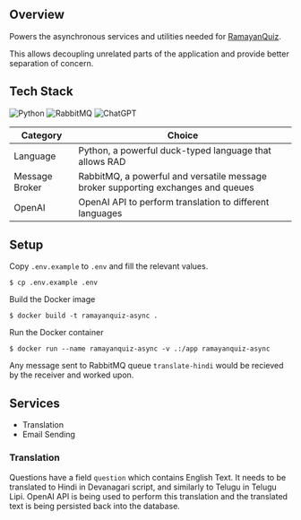 ## Overview

Powers the asynchronous services and utilities needed for [RamayanQuiz](http://ramayanquiz.com/).

This allows decoupling unrelated parts of the application and provide better separation of concern.

## Tech Stack

![Python](https://img.shields.io/badge/python-3670A0?style=for-the-badge&logo=python&logoColor=ffdd54) ![RabbitMQ](https://img.shields.io/badge/Rabbitmq-FF6600?style=for-the-badge&logo=rabbitmq&logoColor=white) ![ChatGPT](https://img.shields.io/badge/chatGPT-74aa9c?style=for-the-badge&logo=openai&logoColor=white)

| Category | Choice |
|----------|--------|
| Language | Python, a powerful duck-typed language that allows RAD |
| Message Broker | RabbitMQ, a powerful and versatile message broker supporting exchanges and queues |
| OpenAI | OpenAI API to perform translation to different languages |

## Setup

Copy `.env.example` to `.env` and fill the relevant values.

    $ cp .env.example .env

Build the Docker image

    $ docker build -t ramayanquiz-async .

Run the Docker container

    $ docker run --name ramayanquiz-async -v .:/app ramayanquiz-async

Any message sent to RabbitMQ queue `translate-hindi` would be recieved by the receiver and worked upon.

## Services

- Translation
- Email Sending

### Translation

Questions have a field `question` which contains English Text. It needs to be translated to Hindi in Devanagari script, and similarly to Telugu in Telugu Lipi.
OpenAI API is being used to perform this translation and the translated text is being persisted back into the database.
